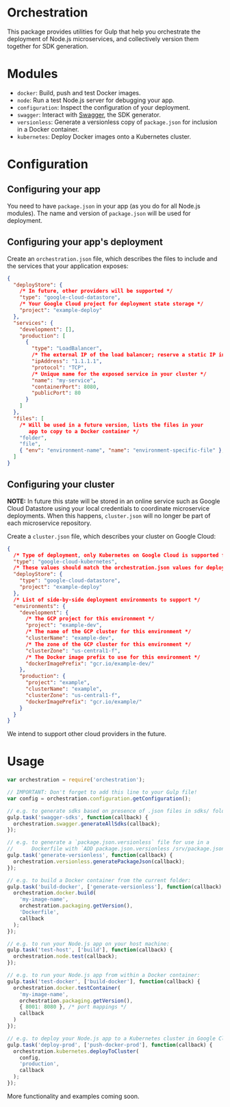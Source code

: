 # Orchestration

This package provides utilities for Gulp that help you orchestrate the
deployment of Node.js microservices, and collectively version
them together for SDK generation.

# Modules

- `docker`: Build, push and test Docker images.
- `node`: Run a test Node.js server for debugging your app.
- `configuration`: Inspect the configuration of your deployment.
- `swagger`: Interact with [Swagger](http://swagger.io/), the SDK generator.
- `versionless`: Generate a versionless copy of `package.json` for inclusion in a Docker container.
- `kubernetes`: Deploy Docker images onto a Kubernetes cluster.

# Configuration

## Configuring your app

You need to have `package.json` in your app (as you do for all Node.js modules).  The name and version of `package.json` will be used for deployment.

## Configuring your app's deployment

Create an `orchestration.json` file, which describes the files to include and the services that your application exposes:

```json
{
  "deployStore": {
    /* In future, other providers will be supported */
    "type": "google-cloud-datastore", 
    /* Your Google Cloud project for deployment state storage */
    "project": "example-deploy" 
  },
  "services": {
    "development": [],
    "production": [
      {
        "type": "LoadBalancer",
        /* The external IP of the load balancer; reserve a static IP in your GCP console */
        "ipAddress": "1.1.1.1",
        "protocol": "TCP",
        /* Unique name for the exposed service in your cluster */
        "name": "my-service",
        "containerPort": 8080,
        "publicPort": 80
      }
    ]
  },
  "files": [
    /* Will be used in a future version, lists the files in your
       app to copy to a Docker container */
    "folder",
    "file",
    { "env": "environment-name", "name": "environment-specific-file" },
  ]
}
```

## Configuring your cluster

**NOTE:** In future this state will be stored in an online service such as Google Cloud Datastore using your local credentials to coordinate microservice deployments.  When this happens, `cluster.json` will no longer be part of each microservice repository.

Create a `cluster.json` file, which describes your cluster on Google Cloud:

```json
{
  /* Type of deployment, only Kubernetes on Google Cloud is supported for now */
  "type": "google-cloud-kubernetes",
  /* These values should match the orchestration.json values for deployStore */
  "deployStore": {
    "type": "google-cloud-datastore",
    "project": "example-deploy"
  },
  /* List of side-by-side deployment environments to support */
  "environments": {
    "development": {
      /* The GCP project for this environment */
      "project": "example-dev",
      /* The name of the GCP cluster for this environment */
      "clusterName": "example-dev",
      /* The zone of the GCP cluster for this environment */
      "clusterZone": "us-central1-f",
      /* The Docker image prefix to use for this environment */
      "dockerImagePrefix": "gcr.io/example-dev/"
    },
    "production": {
      "project": "example",
      "clusterName": "example",
      "clusterZone": "us-central1-f",
      "dockerImagePrefix": "gcr.io/example/"
    }
  }
}
```

We intend to support other cloud providers in the future. 

Usage
======

```javascript
var orchestration = require('orchestration');

// IMPORTANT: Don't forget to add this line to your Gulp file!
var config = orchestration.configuration.getConfiguration();

// e.g. to generate sdks based on presence of .json files in sdks/ folder:
gulp.task('swagger-sdks', function(callback) {
  orchestration.swagger.generateAllSdks(callback);
});

// e.g. to generate a `package.json.versionless` file for use in a
//      Dockerfile with `ADD package.json.versionless /srv/package.json`:
gulp.task('generate-versionless', function(callback) {
  orchestration.versionless.generatePackageJson(callback);
});

// e.g. to build a Docker container from the current folder:
gulp.task('build-docker', ['generate-versionless'], function(callback) {
  orchestration.docker.build(
    'my-image-name',
    orchestration.packaging.getVersion(),
    'Dockerfile',
    callback
  );
});

// e.g. to run your Node.js app on your host machine:
gulp.task('test-host', ['build'], function(callback) {
  orchestration.node.test(callback);
});

// e.g. to run your Node.js app from within a Docker container:
gulp.task('test-docker', ['build-docker'], function(callback) {
  orchestration.docker.testContainer(
    'my-image-name',
    orchestration.packaging.getVersion(),
    { 8001: 8080 }, /* port mappings */
    callback
  )
});

// e.g. to deploy your Node.js app to a Kubernetes cluster in Google Cloud
gulp.task('deploy-prod', ['push-docker-prod'], function(callback) {
  orchestration.kubernetes.deployToCluster(
    config,
    'production',
    callback
  );
});
```

More functionality and examples coming soon.